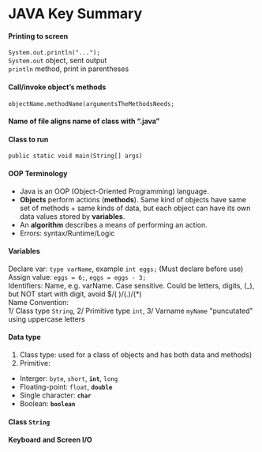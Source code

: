 # JAVA Key Summary

#### Printing to screen
`System.out.println("...");`   
`System.out` object, sent output  
`println` method, print in parentheses

#### Call/invoke object’s methods
`objectName.methodName(argumentsTheMethodsNeeds;`

#### Name of file aligns name of class with “.java”
#### Class to run
`public static void main(String[] args)`

#### OOP Terminology
- Java is an OOP (Object-Oriented Programming) language.
- **Objects** perform actions (**methods**). Same kind of objects have same set of methods + same kinds of data, but each object can have its own data values stored by **variables**. 
- An **algorithm** describes a means of performing an action.
- Errors: syntax/Runtime/Logic
#### Variables
Declare var: `type varName`, example `int eggs;` (Must declare before use)<br>
Assign value: `eggs = 6;`, `eggs = eggs - 3;`<br>
Identifiers: Name, e.g. varName. Case sensitive. Could be letters, digits, (_), but NOT start with digit, avoid $/( )/(.)/(*) <br>
Name Convention:<br>
1/ Class type `String`, 2/ Primitive type `int`, 3/ Varname `myName` "puncutated" using uppercase letters
#### Data type
1. Class type: used for a class of objects and has both data and methods)<br>
2. Primitive: 
- Interger: `byte`, `short`, **`int`**, `long`
- Floating-point: `float`, **`double`**
- Single character: **`char`**
- Boolean: **`boolean`**

#### Class `String`<br>

#### Keyboard and Screen I/O

